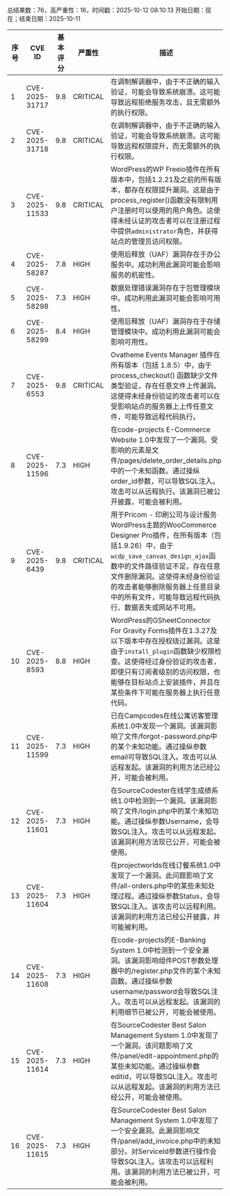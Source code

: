 总结果数：76，高严重性：16，时间戳：2025-10-12 08:10:13
开始日期：现在；结束日期：2025-10-11

| 序号 | CVE ID | 基本评分 | 严重性 | 描述 | 参考资料 |
|-----|--------|------------|----------|-------------|------------|
| 1 | CVE-2025-31717 | 9.8  | CRITICAL | 在调制解调器中，由于不正确的输入验证，可能会导致系统崩溃。这可能导致远程拒绝服务攻击，且无需额外的执行权限。 | [1]https://www.unisoc.com/en/support/announcement/1976557615080263681 |
| 2 | CVE-2025-31718 | 9.8  | CRITICAL | 在调制解调器中，由于不正确的输入验证，可能会导致系统崩溃。这可能导致远程权限提升，而无需额外的执行权限。 | [1]https://www.unisoc.com/en/support/announcement/1976557615080263681 |
| 3 | CVE-2025-11533 | 9.8  | CRITICAL | WordPress的WP Freeio插件在所有版本中，包括1.2.21及之前的所有版本，都存在权限提升漏洞。这是由于process_register()函数没有限制用户注册时可以使用的用户角色。这使得未经认证的攻击者可以在注册过程中提供`administrator`角色，并获得站点的管理员访问权限。 | [1]https://themeforest.net/item/freeio-freelance-marketplace-wordpress-theme/42045416<br>[2]https://www.wordfence.com/threat-intel/vulnerabilities/id/0db85f84-04e9-42eb-a16b-96554fbfd186?source=cve |
| 4 | CVE-2025-58287 | 7.8  | HIGH | 使用后释放（UAF）漏洞存在于办公服务中。成功利用此漏洞可能会影响服务的机密性。 | [1]https://consumer.huawei.com/en/support/bulletin/2025/10/ |
| 5 | CVE-2025-58298 | 7.3  | HIGH | 数据处理错误漏洞存在于包管理模块中。成功利用此漏洞可能会影响可用性。 | [1]https://consumer.huawei.com/en/support/bulletin/2025/10/ |
| 6 | CVE-2025-58299 | 8.4  | HIGH | 使用后释放（UAF）漏洞存在于存储管理模块中。成功利用此漏洞可能会影响可用性。 | [1]https://consumer.huawei.com/en/support/bulletin/2025/10/ |
| 7 | CVE-2025-6553 | 9.8  | CRITICAL | Ovatheme Events Manager 插件在所有版本（包括 1.8.5）中，由于 process_checkout() 函数缺少文件类型验证，存在任意文件上传漏洞。这使得未经身份验证的攻击者可以在受影响站点的服务器上上传任意文件，可能导致远程代码执行。 | [1]https://themeforest.net/item/em4u-event-management-multipurpose-wordpress-theme/20846579<br>[2]https://themeforest.net/item/em4u-event-management-multipurpose-wordpress-theme/20846579#item-description__change_log<br>[3]https://www.wordfence.com/threat-intel/vulnerabilities/id/808392a9-dbac-4896-8677-6ddc1213d80d?source=cve |
| 8 | CVE-2025-11596 | 7.3  | HIGH | 在code-projects E-Commerce Website 1.0中发现了一个漏洞。受影响的元素是文件/pages/delete_order_details.php中的一个未知函数。通过操纵order_id参数，可以导致SQL注入。攻击可以从远程执行。该漏洞已被公开披露，可能会被利用。 | [1]https://code-projects.org/<br>[2]https://github.com/Blowingwinds/cve-report/blob/main/cve5/report.md<br>[3]https://vuldb.com/?ctiid.327917<br>[4]https://vuldb.com/?id.327917<br>[5]https://vuldb.com/?submit.671764 |
| 9 | CVE-2025-6439 | 9.8  | CRITICAL | 用于Pricom - 印刷公司与设计服务WordPress主题的WooCommerce Designer Pro插件，在所有版本（包括1.9.26）中，由于`wcdp_save_canvas_design_ajax`函数中的文件路径验证不足，存在任意文件删除漏洞。这使得未经身份验证的攻击者能够删除服务器上任意目录中的所有文件，可能导致远程代码执行、数据丢失或网站不可用。 | [1]https://codecanyon.net/item/woocommerce-designer-pro-cmyk-card-flyer/22027731<br>[2]https://www.wordfence.com/threat-intel/vulnerabilities/id/407a0bc3-2775-4a34-9817-924bf94a4f94?source=cve |
| 10 | CVE-2025-8593 | 8.8  | HIGH | WordPress的GSheetConnector For Gravity Forms插件在1.3.27及以下版本中存在授权绕过漏洞。这是由于`install_plugin`函数缺少权限检查。这使得经过身份验证的攻击者，即使只有订阅者级别的访问权限，也能够在目标站点上安装插件，并且在某些条件下可能在服务器上执行任意代码。 | [1]https://plugins.trac.wordpress.org/browser/gsheetconnector-gravity-forms/tags/1.3.23/includes/class-gravityform-gs-service.php#L128<br>[2]https://plugins.trac.wordpress.org/changeset?sfp_email=&sfph_mail=&reponame=&old=3354113%40gsheetconnector-gravity-forms&new=3354113%40gsheetconnector-gravity-forms&sfp_email=&sfph_mail=<br>[3]https://www.wordfence.com/threat-intel/vulnerabilities/id/c7266ce6-2853-4c5d-9e36-8c5b7418b072?source=cve |
| 11 | CVE-2025-11599 | 7.3  | HIGH | 已在Campcodes在线公寓访客管理系统1.0中发现一个漏洞。该漏洞影响了文件/forgot-password.php中的某个未知功能。通过操纵参数email可导致SQL注入。攻击可以从远程发起。该漏洞的利用方法已经公开，可能会被利用。 | [1]https://github.com/feiyang85/cve/issues/1<br>[2]https://vuldb.com/?ctiid.327920<br>[3]https://vuldb.com/?id.327920<br>[4]https://vuldb.com/?submit.671910<br>[5]https://www.campcodes.com/ |
| 12 | CVE-2025-11601 | 7.3  | HIGH | 在SourceCodester在线学生成绩系统1.0中检测到一个漏洞。该漏洞影响了文件/login.php中的某个未知功能。通过操纵参数Username，会导致SQL注入。攻击可以从远程发起。该漏洞利用方法现已公开，可能会被使用。 | [1]https://github.com/Cloverhyl/CVE/issues/1<br>[2]https://vuldb.com/?ctiid.327922<br>[3]https://vuldb.com/?id.327922<br>[4]https://vuldb.com/?submit.671918<br>[5]https://www.sourcecodester.com/ |
| 13 | CVE-2025-11604 | 7.3  | HIGH | 在projectworlds在线订餐系统1.0中发现了一个漏洞。此问题影响了文件/all-orders.php中的某些未知处理过程。通过操纵参数Status，会导致SQL注入。该攻击可以远程利用。该漏洞的利用方法已经公开披露，并可能被利用。 | [1]https://github.com/Duo-zhen/CVE/issues/4<br>[2]https://vuldb.com/?ctiid.327926<br>[3]https://vuldb.com/?id.327926<br>[4]https://vuldb.com/?submit.671979 |
| 14 | CVE-2025-11608 | 7.3  | HIGH | 在code-projects的E-Banking System 1.0中检测到一个安全漏洞。该漏洞影响组件POST参数处理器中的/register.php文件的某个未知函数。通过操纵参数username/password会导致SQL注入。攻击可以从远程发起。该漏洞的利用细节已被公开，可能会被使用。 | [1]https://code-projects.org/<br>[2]https://github.com/lakshayyverma/CVE-Discovery/blob/main/E-Banking%20System%20SQLi.md<br>[3]https://vuldb.com/?ctiid.327930<br>[4]https://vuldb.com/?id.327930<br>[5]https://vuldb.com/?submit.672559 |
| 15 | CVE-2025-11614 | 7.3  | HIGH | 在SourceCodester Best Salon Management System 1.0中发现了一个漏洞。该问题影响了文件/panel/edit-appointment.php的某些未知功能。通过操纵参数editid，可以导致SQL注入。攻击可以从远程发起。该漏洞的利用方法已经公开，可能会被使用。 | [1]https://github.com/Rowantu/CVE/issues/5<br>[2]https://vuldb.com/?ctiid.327945<br>[3]https://vuldb.com/?id.327945<br>[4]https://vuldb.com/?submit.672819<br>[5]https://www.sourcecodester.com/ |
| 16 | CVE-2025-11615 | 7.3  | HIGH | 在SourceCodester Best Salon Management System 1.0中发现了一个安全漏洞。此漏洞影响文件/panel/add_invoice.php中的未知部分。对ServiceId参数进行操作会导致SQL注入。该攻击可以远程利用。该漏洞的利用方法已被公开，可能会被利用。 | [1]https://github.com/Blowingwinds/cve-report/blob/main/cve7/report.md<br>[2]https://vuldb.com/?ctiid.327946<br>[3]https://vuldb.com/?id.327946<br>[4]https://vuldb.com/?submit.672822<br>[5]https://www.sourcecodester.com/ |